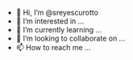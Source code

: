 - 👋 Hi, I’m @sreyescurotto
- 👀 I’m interested in ...
- 🌱 I’m currently learning ...
- 💞️ I’m looking to collaborate on ...
- 📫 How to reach me ...

<!---
sreyescurotto/sreyescurotto is a ✨ special ✨ repository because its `README.md` (this file) appears on your GitHub profile.
You can click the Preview link to take a look at your changes.
--->
